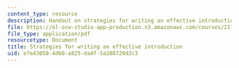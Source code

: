 ```yaml
---
content_type: resource
description: Handout on strategies for writing an effective introduction.
file: https://ol-ocw-studio-app-production.s3.amazonaws.com/courses/21l-004-reading-poetry-spring-2009/e7e430584db0a825da4f5a280720d2c3_MIT21l_004s09_assn06_revision.pdf
file_type: application/pdf
resourcetype: Document
title: Strategies for writing an effective introduction
uid: e7e43058-4db0-a825-da4f-5a280720d2c3
---
```

